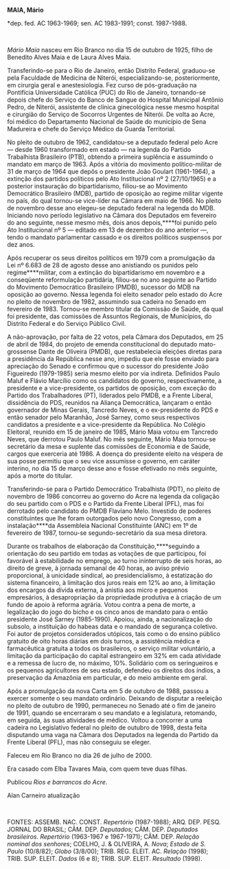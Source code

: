 **MAIA, Mário**

\*dep. fed. AC 1963-1969; sen. AC 1983-1991; const. 1987-1988.

 

*Mário Maia* nasceu em Rio Branco no dia 15 de outubro de 1925, filho de
Benedito Alves Maia e de Laura Alves Maia.

Transferindo-se para o Rio de Janeiro, então Distrito Federal,
graduou-se pela Faculdade de Medicina de Niterói, especializando-se,
posteriormente, em cirurgia geral e anestesiologia. Fez curso de
pós-graduação na Pontifícia Universidade Católica (PUC) do Rio de
Janeiro, tornando-se depois chefe do Serviço do Banco de Sangue do
Hospital Municipal Antônio Pedro, de Niterói, assistente de clínica
ginecológica nesse mesmo hospital e cirurgião do Serviço de Socorros
Urgentes de Niterói. De volta ao Acre, foi médico do Departamento
Nacional de Saúde do município de Sena Madureira e chefe do Serviço
Médico da Guarda Territorial.

No pleito de outubro de 1962, candidatou-se a deputado federal pelo Acre
— desde 1960 transformado em estado — na legenda do Partido Trabalhista
Brasileiro (PTB), obtendo a primeira suplência e assumindo o mandato em
março de 1963. Após a vitória do movimento político-militar de 31 de
março de 1964 que depôs o presidente João Goulart (1961-1964), a
extinção dos partidos políticos pelo Ato Institucional nº 2 (27/10/1965)
e a posterior instauração do bipartidarismo, filiou-se ao Movimento
Democrático Brasileiro (MDB), partido de oposição ao regime militar
vigente no país, do qual tornou-se vice-líder na Câmara em maio de 1966.
No pleito de novembro desse ano elegeu-se deputado federal na legenda do
MDB. Iniciando novo período legislativo na Câmara dos Deputados em
fevereiro do ano seguinte, nesse mesmo mês, dois anos depois,****foi
punido pelo Ato Institucional nº 5 — editado em 13 de dezembro do ano
anterior —, tendo o mandato parlamentar cassado e os direitos políticos
suspensos por dez anos.

Após recuperar os seus direitos políticos em 1979 com a promulgação da
Lei nº 6.683 de 28 de agosto desse ano anistiando os punidos pelo
regime****militar, com a extinção do bipartidarismo em novembro e a
conseqüente reformulação partidária, filiou-se no ano seguinte ao
Partido do Movimento Democrático Brasileiro (PMDB), sucessor do MDB na
oposição ao governo. Nessa legenda foi eleito senador pelo estado do
Acre no pleito de novembro de 1982, assumindo sua cadeira no Senado em
fevereiro de 1983. Tornou-se membro titular da Comissão de Saúde, da
qual foi presidente, das comissões de Assuntos Regionais, de Municípios,
do Distrito Federal e do Serviço Público Civil.

A não-aprovação, por falta de 22 votos, pela Câmara dos Deputados, em 25
de abril de 1984, do projeto de emenda constitucional do deputado
mato-grossense Dante de Oliveira (PMDB), que restabelecia eleições
diretas para a presidência da República nesse ano, impediu que ele fosse
enviado para apreciação do Senado e confirmou que o sucessor do
presidente João Figueiredo (1979-1985) seria mesmo eleito por via
indireta. Definidos Paulo Maluf e Flávio Marcílio como os candidatos do
governo, respectivamente, a presidente e a vice-presidente, os partidos
de oposição, com exceção do Partido dos Trabalhadores (PT), liderados
pelo PMDB, e a Frente Liberal, dissidência do PDS, reunidos na Aliança
Democrática, lançaram o então governador de Minas Gerais, Tancredo
Neves, e o ex-presidente do PDS e então senador pelo Maranhão, José
Sarney, como seus respectivos candidatos a presidente e a
vice-presidente da República. No Colégio Eleitoral, reunido em 15 de
janeiro de 1985, Mário Maia votou em Tancredo Neves, que derrotou Paulo
Maluf. No mês seguinte, Mário Maia tornou-se secretário da mesa e
suplente das comissões de Economia e de Saúde, cargos que exerceria até
1986. A doença do presidente eleito na véspera de sua posse permitiu que
o seu vice assumisse o governo, em caráter interino, no dia 15 de março
desse ano e fosse efetivado no mês seguinte, após a morte do titular.

Transferindo-se para o Partido Democrático Trabalhista (PDT), no pleito
de novembro de 1986 concorreu ao governo do Acre na legenda da coligação
do seu partido com o PDS e o Partido da Frente Liberal (PFL), mas foi
derrotado pelo candidato do PMDB Flaviano Melo. Investido de poderes
constituintes que lhe foram outorgados pelo novo Congresso, com a
instalação****da Assembleia Nacional Constituinte (ANC) em 1º de
fevereiro de 1987, tornou-se segundo-secretário da sua mesa diretora.

Durante os trabalhos de elaboração da Constituição,****seguindo a
orientação do seu partido em todas as votações de que participou, foi
favorável à estabilidade no emprego, ao turno ininterrupto de seis
horas, ao direito de greve, à jornada semanal de 40 horas, ao aviso
prévio proporcional, à unicidade sindical, ao presidencialismo, à
estatização do sistema financeiro, à limitação dos juros reais em 12% ao
ano, à limitação dos encargos da dívida externa, à anistia aos micro e
pequenos empresários, à desapropriação da propriedade produtiva e à
criação de um fundo de apoio à reforma agrária. Votou contra a pena de
morte, a legalização do jogo do bicho e os cinco anos de mandato para o
então presidente José Sarney (1985-1990). Apoiou, ainda, a
nacionalização do subsolo, a instituição do habeas data e o mandado de
segurança coletivo. Foi autor de projetos considerados utópicos, tais
como o do ensino público gratuito de oito horas diárias em dois turnos,
a assistência médica e farmacêutica gratuita a todos os brasileiros, o
serviço militar voluntário, a limitação da participação do capital
estrangeiro em 32% em cada atividade e a remessa de lucro de, no máximo,
10%. Solidário com os seringueiros e os pequenos agricultores de seu
estado, defendeu os direitos dos índios, a preservação da Amazônia em
particular, e do meio ambiente em geral.

Após a promulgação da nova Carta em 5 de outubro de 1988, passou a
exercer somente o seu mandato ordinário. Deixando de disputar a
reeleição no pleito de outubro de 1990, permaneceu no Senado até o fim
de janeiro de 1991, quando se encerraram o seu mandato e a legislatura,
retomando, em seguida, às suas atividades de médico. Voltou a concorrer
a uma cadeira no Legislativo federal no pleito de outubro de 1998, desta
feita disputando uma vaga na Câmara dos Deputados na legenda do Partido
da Frente Liberal (PFL), mas não conseguiu se eleger.

Faleceu em Rio Branco no dia 26 de julho de 2000.

Era casado com Elba Tavares Maia, com quem teve duas filhas.

Publicou *Rios e barrancos do Acre*.

Alan Carneiro atualização

 

FONTES: ASSEMB. NAC. CONST. *Repertório* (1987-1988); ARQ. DEP. PESQ.
JORNAL DO BRASIL; CÂM. DEP. *Deputados*; CÂM. DEP. *Deputados
brasileiros. Repertório* (1963-1967 e 1967-1971); CÂM. DEP. *Relação
nominal dos senhores*; COELHO, J. & OLIVEIRA, A. *Nova*; *Estado de S.
Paulo* (10/8/82); *Globo* (3/8/00); TRIB. REG. ELEIT. AC. *Relação*
(1998); TRIB. SUP. ELEIT. *Dados* (6 e 8); TRIB. SUP. ELEIT. *Resultado*
(1998).

 
